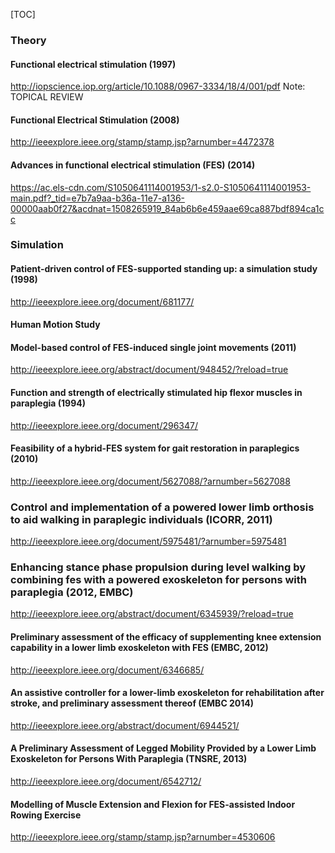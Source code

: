 [TOC]


### Theory

#### Functional electrical stimulation (1997)
http://iopscience.iop.org/article/10.1088/0967-3334/18/4/001/pdf
Note: TOPICAL REVIEW

#### Functional Electrical Stimulation (2008)
http://ieeexplore.ieee.org/stamp/stamp.jsp?arnumber=4472378

#### Advances in functional electrical stimulation (FES) (2014)
https://ac.els-cdn.com/S1050641114001953/1-s2.0-S1050641114001953-main.pdf?_tid=e7b7a9aa-b36a-11e7-a136-00000aab0f27&acdnat=1508265919_84ab6b6e459aae69ca887bdf894ca1cc

### Simulation

#### Patient-driven control of FES-supported standing up: a simulation study (1998)
http://ieeexplore.ieee.org/document/681177/

#### Human Motion Study

#### Model-based control of FES-induced single joint movements (2011)
http://ieeexplore.ieee.org/abstract/document/948452/?reload=true

#### Function and strength of electrically stimulated hip flexor muscles in paraplegia (1994)
http://ieeexplore.ieee.org/document/296347/

#### Feasibility of a hybrid-FES system for gait restoration in paraplegics (2010)
http://ieeexplore.ieee.org/document/5627088/?arnumber=5627088

### Control and implementation of a powered lower limb orthosis to aid walking in paraplegic individuals (ICORR, 2011)
http://ieeexplore.ieee.org/document/5975481/?arnumber=5975481

### Enhancing stance phase propulsion during level walking by combining fes with a powered exoskeleton for persons with paraplegia (2012, EMBC)
http://ieeexplore.ieee.org/abstract/document/6345939/?reload=true

#### Preliminary assessment of the efficacy of supplementing knee extension capability in a lower limb exoskeleton with FES (EMBC, 2012)
http://ieeexplore.ieee.org/document/6346685/

#### An assistive controller for a lower-limb exoskeleton for rehabilitation after stroke, and preliminary assessment thereof (EMBC 2014)
http://ieeexplore.ieee.org/abstract/document/6944521/

#### A Preliminary Assessment of Legged Mobility Provided by a Lower Limb Exoskeleton for Persons With Paraplegia (TNSRE, 2013)
http://ieeexplore.ieee.org/document/6542712/

#### Modelling of Muscle Extension and Flexion for FES-assisted Indoor Rowing Exercise
http://ieeexplore.ieee.org/stamp/stamp.jsp?arnumber=4530606
